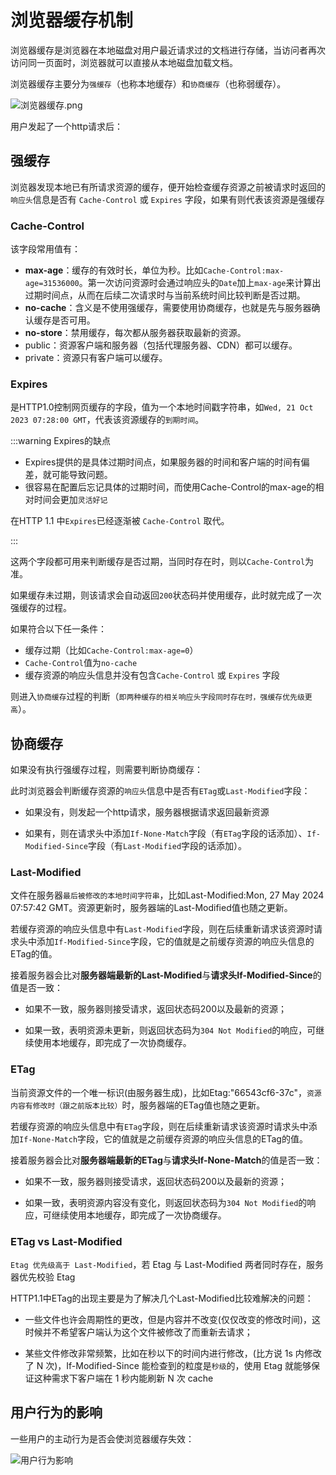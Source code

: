 # 浏览器缓存机制

浏览器缓存是浏览器在本地磁盘对用户最近请求过的文档进行存储，当访问者再次访问同一页面时，浏览器就可以直接从本地磁盘加载文档。 

浏览器缓存主要分为`强缓存`（也称本地缓存）和`协商缓存`（也称弱缓存）。


![浏览器缓存.png](/browser_cache.png)

用户发起了一个http请求后：

## 强缓存

浏览器发现本地已有所请求资源的缓存，便开始检查缓存资源之前被请求时返回的`响应头`信息是否有 `Cache-Control` 或 `Expires` 字段，如果有则代表该资源是强缓存

### Cache-Control

该字段常用值有：

- **max-age**：缓存的有效时长，单位为秒。比如`Cache-Control:max-age=31536000`。第一次访问资源时会通过响应头的`Date`加上`max-age`来计算出过期时间点，从而在后续二次请求时与当前系统时间比较判断是否过期。
- **no-cache**：含义是不使用强缓存，需要使用协商缓存，也就是先与服务器确认缓存是否可用。
- **no-store**：禁用缓存，每次都从服务器获取最新的资源。
- public：资源客户端和服务器（包括代理服务器、CDN）都可以缓存。
- private：资源只有客户端可以缓存。

### Expires

是HTTP1.0控制网页缓存的字段，值为一个本地时间戳字符串，如`Wed, 21 Oct 2023 07:28:00 GMT`，代表该资源缓存的`到期时间`。

:::warning Expires的缺点

- Expires提供的是具体过期时间点，如果服务器的时间和客户端的时间有偏差，就可能导致问题。
- 很容易在配置后忘记具体的过期时间，而使用Cache-Control的max-age的相对时间会更加`灵活好记`

在HTTP 1.1 中`Expires`已经逐渐被 `Cache-Control` 取代。

:::

这两个字段都可用来判断缓存是否过期，当同时存在时，则以`Cache-Control`为准。

如果缓存未过期，则该请求会自动返回`200`状态码并使用缓存，此时就完成了一次强缓存的过程。

如果符合以下任一条件：
- 缓存过期（比如`Cache-Control:max-age=0`）
- `Cache-Control`值为`no-cache`
- 缓存资源的响应头信息并没有包含`Cache-Control` 或 `Expires` 字段

则进入`协商缓存`过程的判断（`即两种缓存的相关响应头字段同时存在时，强缓存优先级更高`）。

## 协商缓存


如果没有执行强缓存过程，则需要判断协商缓存：

此时浏览器会判断缓存资源的`响应头`信息中是否有`ETag`或`Last-Modified`字段：

- 如果没有，则发起一个http请求，服务器根据请求返回最新资源

- 如果有，则在请求头中添加`If-None-Match`字段（有`ETag`字段的话添加）、`If-Modified-Since`字段（有`Last-Modified`字段的话添加）。


### Last-Modified

文件在服务器`最后被修改的本地时间字符串`，比如Last-Modified:Mon, 27 May 2024 07:57:42 GMT。资源更新时，服务器端的Last-Modified值也随之更新。

若缓存资源的响应头信息中有`Last-Modified`字段，则在后续重新请求该资源时请求头中添加`If-Modified-Since`字段，它的值就是之前缓存资源的响应头信息的ETag的值。

接着服务器会比对**服务器端最新的Last-Modified**与**请求头If-Modified-Since**的值是否一致：

- 如果不一致，服务器则接受请求，返回状态码200以及最新的资源；

- 如果一致，表明资源未更新，则返回状态码为`304 Not Modified`的响应，可继续使用本地缓存，即完成了一次协商缓存。



### ETag

当前资源文件的一个唯一标识(由服务器生成)，比如Etag:"66543cf6-37c"，`资源内容有修改时（跟之前版本比较）`时，服务器端的ETag值也随之更新。

若缓存资源的响应头信息中有`ETag`字段，则在后续重新请求该资源时请求头中添加`If-None-Match`字段，它的值就是之前缓存资源的响应头信息的ETag的值。

接着服务器会比对**服务器端最新的ETag**与**请求头If-None-Match**的值是否一致：

- 如果不一致，服务器则接受请求，返回状态码200以及最新的资源；

- 如果一致，表明资源内容没有变化，则返回状态码为`304 Not Modified`的响应，可继续使用本地缓存，即完成了一次协商缓存。



### ETag vs Last-Modified

`Etag 优先级高于 Last-Modified`，若 Etag 与 Last-Modified 两者同时存在，服务器优先校验 Etag

HTTP1.1中ETag的出现主要是为了解决几个Last-Modified比较难解决的问题：

- 一些文件也许会周期性的更改，但是内容并不改变(仅仅改变的修改时间)，这时候并不希望客户端认为这个文件被修改了而重新去请求；

- 某些文件修改非常频繁，比如在秒以下的时间内进行修改，(比方说 1s 内修改了 N 次)，If-Modified-Since 能检查到的粒度是`秒级`的，使用 Etag 就能够保证这种需求下客户端在 1 秒内能刷新 N 次 cache

## 用户行为的影响

一些用户的主动行为是否会使浏览器缓存失效：

![用户行为影响](/action_cache.png)
